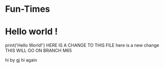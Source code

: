 # Fun-Times


<h1> Hello world !</h1>
print('Hello World!')
HERE IS A CHANGE TO THIS FILE
here is a new change
THIS WILL GO ON BRANCH M65

hi by gj hi again
